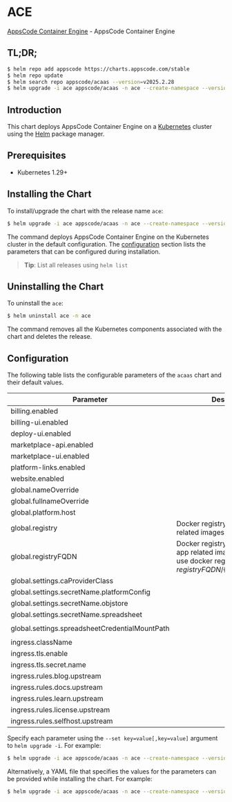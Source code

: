 # ACE

[AppsCode Container Engine](https://github.com/appscode-cloud) - AppsCode Container Engine

## TL;DR;

```bash
$ helm repo add appscode https://charts.appscode.com/stable
$ helm repo update
$ helm search repo appscode/acaas --version=v2025.2.28
$ helm upgrade -i ace appscode/acaas -n ace --create-namespace --version=v2025.2.28
```

## Introduction

This chart deploys AppsCode Container Engine on a [Kubernetes](http://kubernetes.io) cluster using the [Helm](https://helm.sh) package manager.

## Prerequisites

- Kubernetes 1.29+

## Installing the Chart

To install/upgrade the chart with the release name `ace`:

```bash
$ helm upgrade -i ace appscode/acaas -n ace --create-namespace --version=v2025.2.28
```

The command deploys AppsCode Container Engine on the Kubernetes cluster in the default configuration. The [configuration](#configuration) section lists the parameters that can be configured during installation.

> **Tip**: List all releases using `helm list`

## Uninstalling the Chart

To uninstall the `ace`:

```bash
$ helm uninstall ace -n ace
```

The command removes all the Kubernetes components associated with the chart and deletes the release.

## Configuration

The following table lists the configurable parameters of the `acaas` chart and their default values.

|                   Parameter                    |                                                             Description                                                              |                   Default                    |
|------------------------------------------------|--------------------------------------------------------------------------------------------------------------------------------------|----------------------------------------------|
| billing.enabled                                |                                                                                                                                      | <code>false</code>                           |
| billing-ui.enabled                             |                                                                                                                                      | <code>false</code>                           |
| deploy-ui.enabled                              |                                                                                                                                      | <code>false</code>                           |
| marketplace-api.enabled                        |                                                                                                                                      | <code>false</code>                           |
| marketplace-ui.enabled                         |                                                                                                                                      | <code>false</code>                           |
| platform-links.enabled                         |                                                                                                                                      | <code>false</code>                           |
| website.enabled                                |                                                                                                                                      | <code>false</code>                           |
| global.nameOverride                            |                                                                                                                                      | <code>"ace"</code>                           |
| global.fullnameOverride                        |                                                                                                                                      | <code>""</code>                              |
| global.platform.host                           |                                                                                                                                      | <code>appscode.ninja</code>                  |
| global.registry                                | Docker registry used to pull app related images                                                                                      | <code>""</code>                              |
| global.registryFQDN                            | Docker registry fqdn used to pull app related images. Set this to use docker registry hosted at ${registryFQDN}/${registry}/${image} | <code>ghcr.io</code>                         |
| global.settings.caProviderClass                |                                                                                                                                      | <code>""</code>                              |
| global.settings.secretName.platformConfig      |                                                                                                                                      | <code>""</code>                              |
| global.settings.secretName.objstore            |                                                                                                                                      | <code>""</code>                              |
| global.settings.secretName.spreadsheet         |                                                                                                                                      | <code>""</code>                              |
| global.settings.spreadsheetCredentialMountPath |                                                                                                                                      | <code>"/data/marketplace-credentials"</code> |
| ingress.className                              |                                                                                                                                      | <code>"nginx-ace"</code>                     |
| ingress.tls.enable                             |                                                                                                                                      | <code>true</code>                            |
| ingress.tls.secret.name                        |                                                                                                                                      | <code>"ace-cert"</code>                      |
| ingress.rules.blog.upstream                    |                                                                                                                                      | <code>""</code>                              |
| ingress.rules.docs.upstream                    |                                                                                                                                      | <code>""</code>                              |
| ingress.rules.learn.upstream                   |                                                                                                                                      | <code>""</code>                              |
| ingress.rules.license.upstream                 |                                                                                                                                      | <code>""</code>                              |
| ingress.rules.selfhost.upstream                |                                                                                                                                      | <code>""</code>                              |


Specify each parameter using the `--set key=value[,key=value]` argument to `helm upgrade -i`. For example:

```bash
$ helm upgrade -i ace appscode/acaas -n ace --create-namespace --version=v2025.2.28 --set global.nameOverride="ace"
```

Alternatively, a YAML file that specifies the values for the parameters can be provided while
installing the chart. For example:

```bash
$ helm upgrade -i ace appscode/acaas -n ace --create-namespace --version=v2025.2.28 --values values.yaml
```
